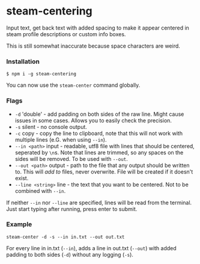 # steam-centering

Input text, get back text with added spacing to make it appear centered in steam 
profile descriptions or custom info boxes.

This is still somewhat inaccurate because space characters are weird.

### Installation

```
$ npm i -g steam-centering
```

You can now use the `steam-center` command globally.

### Flags

- `-d` 'double' - add padding on both sides of the raw line. Might cause issues 
in some cases. Allows you to easily check the precision.
- `-s` silent - no console output.
- `-c` copy - copy the line to clipboard, note that this will not work with multiple 
lines (e.G. when using `--in`).
- `--in <path>` input - readable, utf8 file with lines that should be centered, 
seperated by `\n`s. Note that lines are trimmed, so any spaces on the sides will 
be removed. To be used with `--out`.
- `--out <path>` output - path to the file that any output should be written to.
 This will *add to* files, never overwrite. File will be created if it doesn't 
exist.
- `--line <string>` line - the text that you want to be centered. Not to be 
combined with `--in`.

If neither `--in` nor `--line` are specified, lines will be read from the 
terminal. Just start typing after running, press enter to submit.

### Example

```
steam-center -d -s --in in.txt --out out.txt
```
For every line in in.txt (`--in`), adds a line in out.txt (`--out`) with 
added padding to both sides (`-d`) without any logging (`-s`).